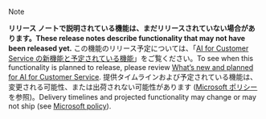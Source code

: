  > [!NOTE]
 >  <span data-ttu-id="584a2-101">**リリース ノートで説明されている機能は、まだリリースされていない場合があります。**</span><span class="sxs-lookup"><span data-stu-id="584a2-101">**These release notes describe functionality that may not have been released yet.**</span></span>
<span data-ttu-id="584a2-102">この機能のリリース予定については、「[AI for Customer Service の新機能と予定されている機能](/business-applications-release-notes/April19/artificial-intelligence/customer-service/planned-features)」をご覧ください。</span><span class="sxs-lookup"><span data-stu-id="584a2-102">To see when this functionality is planned to release, please review [What’s new and planned for AI for Customer Service](/business-applications-release-notes/April19/artificial-intelligence/customer-service/planned-features).</span></span> <span data-ttu-id="584a2-103">提供タイムラインおよび予定されている機能は、変更される可能性、または出荷されない可能性があります ([Microsoft ポリシー](https://go.microsoft.com/fwlink/p/?linkid=2007332)を参照)。</span><span class="sxs-lookup"><span data-stu-id="584a2-103">Delivery timelines and projected functionality may change or may not ship (see [Microsoft policy](https://go.microsoft.com/fwlink/p/?linkid=2007332)).</span></span> 

